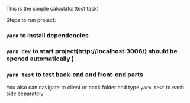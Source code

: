 This is the simple calculator(test task)

Steps to run project:

### `yarn` to install dependencies

### `yarn dev` to start project(http://localhost:3006/) should be opened automatically )

### `yarn test` to test back-end and front-end parts

You also can navigate to client or back folder and type `yarn test` to each side separately

